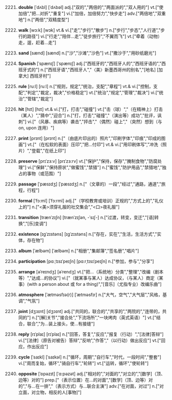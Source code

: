 2221. **double**
[ˈdʌbl]  [ˈdʌbəl]
adj.["双的","两倍的","两面派的","双人用的"]  vt.["使加倍","把…对折","重复"]  vi.["加倍，加倍努力","快步走"]  adv.["两倍地","双重地"]  n.["两倍","双精度型"]  

2222. **walk**
[wɔ:k]  [wɔk]
vt.& vi.["走","步行","散步"]  n.["步行","步态","人行道","步行的路径"]  vi.["行走","陪伴…走","徒步旅行","不翼而飞"]  vt.["牵着（动物）走，遛，赶着…走"]  

2223. **sand**
[sænd]  [sænd]
n.["沙","沙滩","沙色"]  vt.["撒沙于","用砂纸磨光"]  

2224. **Spanish**
[ˈspænɪʃ]  [ˈspænɪʃ]
adj.["西班牙的","西班牙人的","西班牙语的","西班牙式的"]  n.["西班牙语","西班牙人","〈美〉新墨西哥州的别名","[地名] [加拿大] 西班牙村"]  

2225. **rule**
[ru:l]  [ruːl]
n.["规则，规定","统治，支配","章程"]  vt.& vi.["控制，支配","判定","裁定，裁决","价格稳定"]  vt.["统治","规定","管理","裁决"]  vi.["统治","管辖","裁定"]  

2226. **hit**
[hɪt]  [hɪt]
vt.& vi.["打，打击","碰撞"]  vt.["击（球）","（在精神上）打击（某人）","猜中","迎合"]  n.["打，打击","碰撞","（演出等）成功","批评，讽刺"]  vi.["（风暴、疾病等）袭击","抨击","（偶然）碰上","（突然）想到（与 on, upon 连用）"]  

2227. **print**
[prɪnt]  [prɪnt]
n.["（由底片印出的）照片","印刷字体","印痕","印成的图画"]  vt.["（在松软的表面）压印","把…付印"]  vt.& vi.["用印刷体写","冲洗（照片）","登载","在纸上印"]  

2228. **preserve**
[prɪˈzɜ:v]  [prɪˈzɜ:rv]
vt.["保护","保持，保存","腌制食物","防腐处理"]  vi.["保鲜","保持原状","做蜜饯","禁猎"]  n.["蜜饯","防护用品","禁猎地","独占的事物（或范围）"]  

2229. **passage**
[ˈpæsɪdʒ]  [ˈpæsɪdʒ]
n.["（文章的）一段","经过","通路，通道","旅程，行程"]  

2230. **formal**
[ˈfɔ:ml]  [ˈfɔ:rml]
adj.["（学校教育或培训）正规的","方式上的","礼仪上的"]  n.["<美>须穿礼服的社交集会","<口>夜礼服"]  

2231. **transition**
[trænˈzɪʃn]  [trænˈzɪʃən, -ˈsɪʃ-]
n.["过渡，转变，变迁","[语]转换","[乐]变调"]  

2232. **existence**
[ɪgˈzɪstəns]  [ɪɡˈzɪstəns]
n.["存在，实在","生活，生活方式","实体，存在物"]  

2233. **album**
[ˈælbəm]  [ˈælbəm]
n.["相册","集邮簿","签名册","唱片"]  

2234. **participation**
[pɑ:ˌtɪsɪˈpeɪʃn]  [pɑ:rˌtɪsɪˈpeɪʃn]
n.["参加，参与","分享"]  

2235. **arrange**
[əˈreɪndʒ]  [əˈrendʒ]
vt.["把…（系统地）分类","整理","改编（剧本等）","达成…的协议"]  vi.["（就某事与某人）达成协议，（与某人）商定（某事）(with a person about 或 for a thing)","[音乐]（尤指专业）改编乐曲"]  

2236. **atmosphere**
[ˈætməsfɪə(r)]  [ˈætməsfɪr]
n.["大气，空气","大气层","风格，基调","气氛"]  

2237. **joint**
[dʒɔɪnt]  [dʒɔɪnt]
adj.["共同的，联合的","共享的","两院的","连带的，共同的"]  n.["[解]关节","接合处","下流场所","一块烤肉（英式英语）"]  vt.["结合，联合","为…装上接头，使…有接缝"]  

2238. **reply**
[rɪˈplaɪ]  [rɪˈplaɪ]
n.["回答，答复","反应","报复（行动）","[法律]答辩"]  vi.["[法律]（原告对被告）答辩","反响","作答","（以行动）做出反应"]  vt.["回应，作出反应"]  

2239. **cycle**
[ˈsaɪkl]  [ˈsaɪkəl]
n.["循环，周期","自行车","时代，一段时间","整套"]  vi.["周而复始，循环","骑自行车","轮转"]  vt.["运转，循环","使轮转"]  

2240. **opposite**
[ˈɒpəzɪt]  [ˈɑ:pəzət]
adj.["相对的","对面的","对立的","[数学]（顶、边等）对的"]  prep.["（表示位置）在…的对面","[数学]（顶、边等）对的","与…在一排","（表示方式）与…联合主演"]  adv.["在对面，对过"]  n.["对立面，对立物，相反的人[事物]"]  

